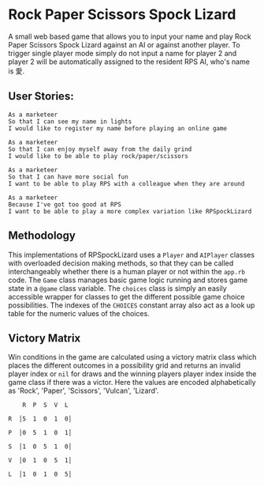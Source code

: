 # Rock Paper Scissors Spock Lizard

A small web based game that allows you to input your name and play Rock Paper
Scissors Spock Lizard against an AI or against another player. To trigger single
player mode simply do not input a name for player 2 and player 2 will be
automatically assigned to the resident RPS AI, who's name is 愛.

## User Stories:

```
As a marketeer
So that I can see my name in lights
I would like to register my name before playing an online game

As a marketeer
So that I can enjoy myself away from the daily grind
I would like to be able to play rock/paper/scissors

As a marketeer
So that I can have more social fun
I want to be able to play RPS with a colleague when they are around

As a marketeer
Because I've got too good at RPS
I want to be able to play a more complex variation like RPSpockLizard
```
## Methodology

This implementations of RPSpockLizard uses a `Player` and `AIPlayer` classes with
overloaded decision making methods, so that they can be called interchangeably
whether there is a human player or not within the `app.rb` code. The `Game` class
manages basic game logic running and stores game state in a `@game` class variable.
The `choices` class is simply an easily accessible wrapper for classes to get
the different possible game choice possibilities. The indexes of the `CHOICES`
constant array also act as a look up table for the numeric values of the choices.

## Victory Matrix

Win conditions in the game are calculated using a victory matrix class which
places the different outcomes in a possibility grid and returns an invalid player index
or `nil` for draws and the winning players player index inside the game class
if there was a victor. Here the values are encoded alphabetically as 'Rock', 'Paper',
'Scissors', 'Vulcan', 'Lizard'.

```
    R  P  S  V  L

R  │5  1  0  1  0│

P  │0  5  1  0  1│

S  │1  0  5  1  0│

V  │0  1  0  5  1│

L  │1  0  1  0  5│
```
